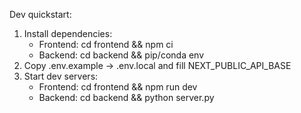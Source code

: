 Dev quickstart:
1. Install dependencies:
   - Frontend: cd frontend && npm ci
   - Backend: cd backend && pip/conda env
2. Copy .env.example -> .env.local and fill NEXT_PUBLIC_API_BASE
3. Start dev servers:
   - Frontend: cd frontend && npm run dev
   - Backend: cd backend && python server.py
